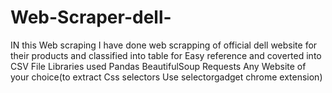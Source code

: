 # Web-Scraper-dell-
IN this Web scraping I have done web scrapping of official dell website for their products and classified into table for Easy reference and coverted into CSV File
Libraries used
Pandas
BeautifulSoup
Requests
Any Website of your choice(to extract Css selectors Use selectorgadget chrome extension)
